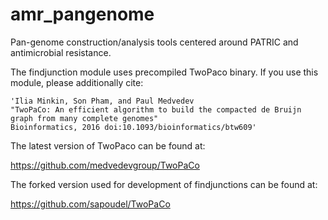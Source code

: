# amr_pangenome
Pan-genome construction/analysis tools centered around PATRIC and antimicrobial resistance.

The findjunction module uses precompiled TwoPaco binary. If you use this module, please additionally cite:

    'Ilia Minkin, Son Pham, and Paul Medvedev
    "TwoPaCo: An efficient algorithm to build the compacted de Bruijn graph from many complete genomes"
    Bioinformatics, 2016 doi:10.1093/bioinformatics/btw609'
    
The latest version of TwoPaco can be found at:

https://github.com/medvedevgroup/TwoPaCo

The forked version used for development of findjunctions can be found at:

https://github.com/sapoudel/TwoPaCo
